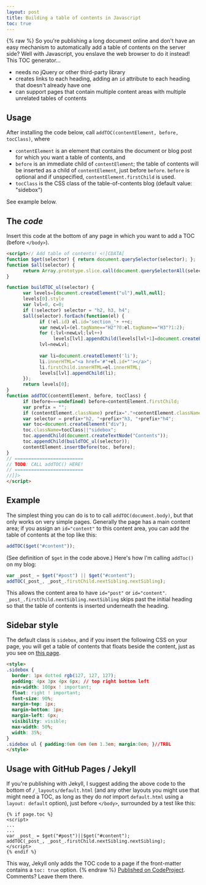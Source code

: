 ```yaml
---
layout: post
title: Building a table of contents in Javascript
toc: true
---
```

{% raw %}
So you're publishing a long document online and don't have an easy mechanism to automatically add a table of contents on the server side? Well with Javascript, you enslave the web browser to do it instead! This TOC generator...

- needs no jQuery or other third-party library
- creates links to each heading, adding an `id` attribute to each heading that doesn't already have one
- can support pages that contain multiple content areas with multiple unrelated tables of contents

## Usage

After installing the code below, call `addTOC(contentElement, before, tocClass)`, where

- `contentElement` is an element that contains the document or blog post for which you want a table of contents, and
- `before` is an immediate child of `contentElement`; the table of contents will be inserted as a child of `contentElement`, just before `before`. `before` is optional and if unspecified, `contentElement.firstChild` is used.
- `tocClass` is the CSS class of the table-of-contents blog (default value: "sidebox")

See example below.

## The _code_

Insert this code at the bottom of any page in which you want to add a TOC (before `</body>`). 

~~~html
<script>// Add table of contents! <![CDATA[
function $get(selector) { return document.querySelector(selector); };
function $all(selector) {
	  return Array.prototype.slice.call(document.querySelectorAll(selector));
}

function buildTOC_ul(selector) {
	  var levels=[document.createElement("ul"),null,null];
	  levels[0].style
	  var lvl=0, c=0;
	  if (!selector) selector = "h2, h3, h4";
	  $all(selector).forEach(function(el) {
			if (!el.id) el.id='section_'+ ++c;
			var newLvl=(el.tagName=="H2"?0:el.tagName=="H3"?1:2);
			for (;lvl<newLvl;lvl++)
				 levels[lvl].appendChild(levels[lvl+1]=document.createElement("ul"));
			lvl=newLvl;
			
			var li=document.createElement('li');
			li.innerHTML="<a href='#"+el.id+"'></a>";
			li.firstChild.innerHTML=el.innerHTML;
			levels[lvl].appendChild(li);
	  });
	  return levels[0];
}
function addTOC(contentElement, before, tocClass) {
	  if (before===undefined) before=contentElement.firstChild;
	  var prefix = "";
	  if (contentElement.className) prefix="."+contentElement.className+" ";
	  var selector = prefix+"h2, "+prefix+"h3, "+prefix+"h4";
	  var toc=document.createElement("div");
	  toc.className=tocClass||"sidebox";
	  toc.appendChild(document.createTextNode("Contents"));
	  toc.appendChild(buildTOC_ul(selector));
	  contentElement.insertBefore(toc, before);
}
// =========================
// TODO: CALL addTOC() HERE!
// =========================
//]]>
</script>
~~~

## Example

The simplest thing you can do is to to call `addTOC(document.body)`, but that only works on very simple pages. Generally the page has a main content area; if you assign an `id="content"` to this content area, you can add the table of contents at the top like this:

~~~js
addTOC($get("#content"));
~~~

(See definition of `$get` in the code above.) Here's how I'm calling `addToc()` on my blog:

~~~js
var _post_ = $get("#post") || $get("#content");
addTOC(_post_, _post_.firstChild.nextSibling.nextSibling);
~~~

This allows the content area to have `id="post"` or `id="content"`. `_post_.firstChild.nextSibling.nextSibling` skips past the initial heading so that the table of contents is inserted underneath the heading.

## Sidebar style

The default class is `sidebox`, and if you insert the following CSS on your page, you will get a table of contents that floats beside the content, just as you see on [this page](http://loyc.net/2014/07/javascript-toc.html).

~~~html
<style>
.sidebox {
  border: 1px dotted rgb(127, 127, 127);
  padding: 4px 3px 4px 6px; // top right bottom left
  min-width: 100px ! important;
  float: right ! important;
  font-size: 90%;
  margin-top: 1px;
  margin-bottom: 1px;
  margin-left: 6px;
  visibility: visible;
  max-width: 50%;
  width: 35%;
}
.sidebox ul { padding:0em 0em 0em 1.3em; margin:0em; }//TRBL
</style>
~~~

## Usage with GitHub Pages / Jekyll

If you're publishing with Jekyll, I suggest adding the above code to the bottom of `/_layouts/default.html` (and any other layouts you might use that might need a TOC, as long as they do _not_ import `default.html` using a `layout: default` option), just before `</body>`, surrounded by a test like this:

    {% if page.toc %}
    <script>
    ...
    ...
    var _post_ = $get("#post")||$get("#content");
    addTOC(_post_, _post_.firstChild.nextSibling.nextSibling);
    </script>
    {% endif %}

This way, Jekyll only adds the TOC code to a page if the front-matter contains a `toc: true` option.
{% endraw %}
<a href="http://www.codeproject.com/script/Articles/BlogArticleList.aspx?amid=3453924" rel="tag">Published on CodeProject</a>. Comments? Leave them there.